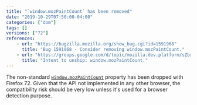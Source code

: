 ```yaml
---
title: "`window.mozPaintCount` has been removed"
date: "2019-10-29T07:50:00-04:00"
categories: ["dom"]
tags: []
versions: ["72"]
references:
    - url: "https://bugzilla.mozilla.org/show_bug.cgi?id=1591968"
      title: "Bug 1591968 - Consider removing window.mozPaintCount."
    - url: "https://groups.google.com/d/topic/mozilla.dev.platform/sZbx3Q2hIpA/discussion"
      title: "Intent to unship: window.mozPaintCount."
---
```

The non-standard [`window.mozPaintCount`](https://developer.mozilla.org/docs/Web/API/Window/mozPaintCount) property has been dropped with Firefox 72. Given that the API not implemented in any other browser, the compatibility risk should be very low unless it's used for a browser detection purpose.
